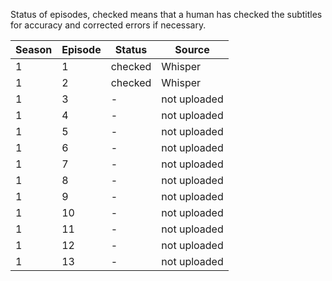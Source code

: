 Status of episodes, checked means that a human has checked the subtitles for accuracy and corrected errors if necessary.  

|Season|Episode|Status|Source|
|---|---|---|---|
|1|1|checked|Whisper|
|1|2|checked|Whisper|
|1|3|-|not uploaded||
|1|4|-|not uploaded||
|1|5|-|not uploaded||
|1|6|-|not uploaded||
|1|7|-|not uploaded||
|1|8|-|not uploaded||
|1|9|-|not uploaded||
|1|10|-|not uploaded||
|1|11|-|not uploaded||
|1|12|-|not uploaded||
|1|13|-|not uploaded||
